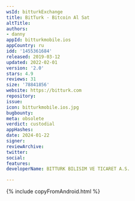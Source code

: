 ```yaml
---
wsId: bitturkExchange
title: BitTurk - Bitcoin Al Sat
altTitle: 
authors:
- danny
appId: bitturkmobile.ios
appCountry: ru
idd: '1455361684'
released: 2019-03-12
updated: 2022-02-01
version: '2.0'
stars: 4.9
reviews: 31
size: '78841856'
website: https://bitturk.com
repository: 
issue: 
icon: bitturkmobile.ios.jpg
bugbounty: 
meta: obsolete
verdict: custodial
appHashes: 
date: 2024-01-22
signer: 
reviewArchive: 
twitter: 
social: 
features: 
developerName: BITTURK BILISIM VE TICARET A.S.

---
```


{% include copyFromAndroid.html %}